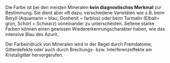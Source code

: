 Die Farbe ist bei den meisten Mineralen **kein diagnostisches Merkmal** zur Bestimmung. Sie dient aber oft dazu, verschiedene Varietäten wie z.B. beim Beryll (Aquamarin = blau, Goshenit = farblos) oder beim Turmalin (Elbait= grün, Schörl = Schwarz) voneinander zu unterscheiden. Seltene starke Farben können einen gewissen Wiedererkennungscharakter haben, wie das intensive Blau des Azurit.

Der Farbeindruck von Mineralen wird in der Regel durch Fremdatome, Gitterdefekte oder auch durch Brechungs- bzw. Interferenzeffekte am Kristallgitter hervorgerufen.
